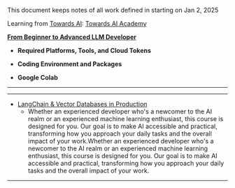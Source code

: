 This document keeps notes of all work defined in starting on Jan 2, 2025

Learning from [Towards AI](https://towardsai.net/): [Towards AI Academy](https://academy.towardsai.net/)

[**From Beginner to Advanced LLM Developer**](https://academy.towardsai.net/courses/take/beginner-to-advanced-llm-dev/multimedia/59790902-course-logistics-and-tools-guide)

 - **Required Platforms, Tools, and Cloud Tokens**

 - **Coding Environment and Packages**

 - **Google Colab**
---
---

- [LangChain & Vector Databases in Production](https://learn.activeloop.ai/courses/langchain)
  - Whether an experienced developer who's a newcomer to the AI realm or an experienced machine learning enthusiast, this course is designed for you. Our goal is to make AI accessible and practical, transforming how you approach your daily tasks and the overall impact of your work.Whether an experienced developer who's a newcomer to the AI realm or an experienced machine learning enthusiast, this course is designed for you. Our goal is to make AI accessible and practical, transforming how you approach your daily tasks and the overall impact of your work.
---
